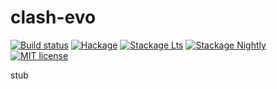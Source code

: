 # clash-evo

[![Build status](https://img.shields.io/travis/Nolrai/clash-evo.svg?logo=travis)](https://travis-ci.com/Nolrai/clash-evo)
[![Hackage](https://img.shields.io/hackage/v/clash-evo.svg?logo=haskell)](https://hackage.haskell.org/package/clash-evo)
[![Stackage Lts](http://stackage.org/package/clash-evo/badge/lts)](http://stackage.org/lts/package/clash-evo)
[![Stackage Nightly](http://stackage.org/package/clash-evo/badge/nightly)](http://stackage.org/nightly/package/clash-evo)
[![MIT license](https://img.shields.io/badge/license-MIT-blue.svg)](LICENSE)

stub
